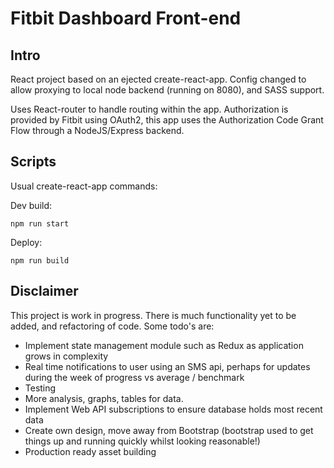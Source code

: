 # Fitbit Dashboard Front-end

## Intro

React project based on an ejected create-react-app. Config changed to allow proxying to local node backend (running on 8080), and SASS support.

Uses React-router to handle routing within the app. Authorization is provided by Fitbit using OAuth2, this app uses the Authorization Code Grant Flow through a NodeJS/Express backend.

## Scripts

Usual create-react-app commands:

Dev build:

`npm run start`

Deploy:

`npm run build`

## Disclaimer

This project is work in progress. There is much functionality yet to be added, and refactoring of code. Some todo's are:

- Implement state management module such as Redux as application grows in complexity
- Real time notifications to user using an SMS api, perhaps for updates during the week of progress vs average / benchmark
- Testing
- More analysis, graphs, tables for data.
- Implement Web API subscriptions to ensure database holds most recent data
- Create own design, move away from Bootstrap (bootstrap used to get things up and running quickly whilst looking reasonable!)
- Production ready asset building
